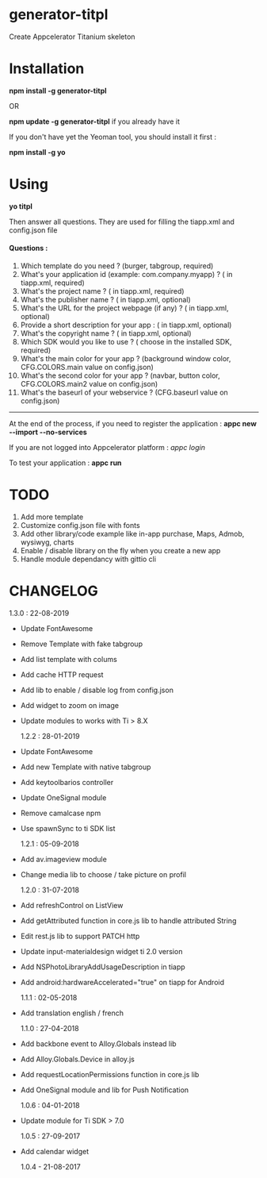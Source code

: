 # generator-titpl

Create Appcelerator Titanium skeleton

# Installation

**npm install -g generator-titpl**

OR

**npm update -g generator-titpl** if you already have it

If you don't have yet the Yeoman tool, you should install it first :

**npm install -g yo**

# Using

**yo titpl**

Then answer all questions. They are used for filling the tiapp.xml and config.json file

#### Questions :

1. Which template do you need ? (burger, tabgroup, required)
2. What's your application id (example: com.company.myapp) ? (<id> in tiapp.xml, required)
3. What's the project name ? (<name> in tiapp.xml, required)
4. What's the publisher name ? (<publisher> in tiapp.xml, optional)
5. What's the URL for the project webpage (if any) ? (<url> in tiapp.xml, optional)
6. Provide a short description for your app : (<description> in tiapp.xml, optional)
7. What's the copyright name ? (<copyright> in tiapp.xml, optional)
8. Which SDK would you like to use ? (<sdk-version> choose in the installed SDK, required)
9. What's the main color for your app ? (background window color, CFG.COLORS.main value on config.json)
10. What's the second color for your app ? (navbar, button color, CFG.COLORS.main2 value on config.json)
11. What's the baseurl of your webservice ? (CFG.baseurl value on config.json)

---

At the end of the process, if you need to register the application :
**appc new --import --no-services**

If you are not logged into Appcelerator platform :
_appc login_

To test your application :
**appc run**

# TODO

1. Add more template
2. Customize config.json file with fonts
3. Add other library/code example like in-app purchase, Maps, Admob, wysiwyg, charts
4. Enable / disable library on the fly when you create a new app
5. Handle module dependancy with gittio cli

# CHANGELOG

1.3.0 : 22-08-2019

- Update FontAwesome
- Remove Template with fake tabgroup
- Add list template with colums
- Add cache HTTP request
- Add lib to enable / disable log from config.json
- Add widget to zoom on image
- Update modules to works with Ti > 8.X

  1.2.2 : 28-01-2019

- Update FontAwesome
- Add new Template with native tabgroup
- Add keytoolbarios controller
- Update OneSignal module
- Remove camalcase npm
- Use spawnSync to ti SDK list

  1.2.1 : 05-09-2018

- Add av.imageview module
- Change media lib to choose / take picture on profil

  1.2.0 : 31-07-2018

- Add refreshControl on ListView
- Add getAttributed function in core.js lib to handle attributed String
- Edit rest.js lib to support PATCH http
- Update input-materialdesign widget ti 2.0 version
- Add NSPhotoLibraryAddUsageDescription in tiapp
- Add android:hardwareAccelerated="true" on tiapp for Android

  1.1.1 : 02-05-2018

- Add translation english / french

  1.1.0 : 27-04-2018

- Add backbone event to Alloy.Globals instead lib
- Add Alloy.Globals.Device in alloy.js
- Add requestLocationPermissions function in core.js lib
- Add OneSignal module and lib for Push Notification

  1.0.6 : 04-01-2018

- Update module for Ti SDK > 7.0

  1.0.5 : 27-09-2017

- Add calendar widget

  1.0.4 - 21-08-2017
